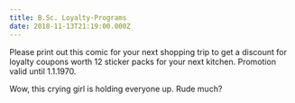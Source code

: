 ```yaml
---
title: B.Sc. Loyalty-Programs
date: 2018-11-13T21:19:00.000Z
---
```


Please print out this comic for your next shopping trip to get a discount for loyalty coupons worth 12 sticker packs for your next kitchen. Promotion valid until 1.1.1970.

<section class="hidden" aria-description="Hidden text" tabindex="0">
Wow, this crying girl is holding everyone up. Rude much?
</section>